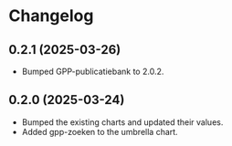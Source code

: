 # Changelog

## 0.2.1 (2025-03-26)

- Bumped GPP-publicatiebank to 2.0.2.

## 0.2.0 (2025-03-24)

- Bumped the existing charts and updated their values.
- Added gpp-zoeken to the umbrella chart.